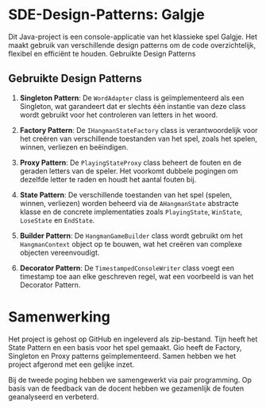 # SDE-Design-Patterns: Galgje

Dit Java-project is een console-applicatie van het klassieke spel Galgje. Het maakt gebruik van verschillende design patterns om de code overzichtelijk, flexibel en efficiënt te houden.
Gebruikte Design Patterns

## Gebruikte Design Patterns

1. **Singleton Pattern**: De `WordAdapter` class is geïmplementeerd als een Singleton, wat garandeert dat er slechts één instantie van deze class wordt gebruikt voor het controleren van letters in het woord.

2. **Factory Pattern**: De `IHangmanStateFactory` class is verantwoordelijk voor het creëren van verschillende toestanden van het spel, zoals het spelen, winnen, verliezen en beëindigen.

3. **Proxy Pattern**: De `PlayingStateProxy` class beheert de fouten en de geraden letters van de speler. Het voorkomt dubbele pogingen om dezelfde letter te raden en houdt het aantal fouten bij.

4. **State Pattern**: De verschillende toestanden van het spel (spelen, winnen, verliezen) worden beheerd via de `AHangmanState` abstracte klasse en de concrete implementaties zoals `PlayingState`, `WinState`, `LoseState` en `EndState`.

5. **Builder Pattern**: De `HangmanGameBuilder` class wordt gebruikt om het `HangmanContext` object op te bouwen, wat het creëren van complexe objecten vereenvoudigt.

6. **Decorator Pattern**: De `TimestampedConsoleWriter` class voegt een timestamp toe aan elke geschreven regel, wat een voorbeeld is van het Decorator Pattern.

# Samenwerking
Het project is gehost op GitHub en ingeleverd als zip-bestand. Tijn heeft het State Pattern en een basis voor het spel gemaakt. Gio heeft de Factory, Singleton en Proxy patterns geïmplementeerd. Samen hebben we het project afgerond met een gelijke inzet.

Bij de tweede poging hebben we samengewerkt via pair programming. Op basis van de feedback van de docent hebben we gezamenlijk de fouten geanalyseerd en verbeterd.
